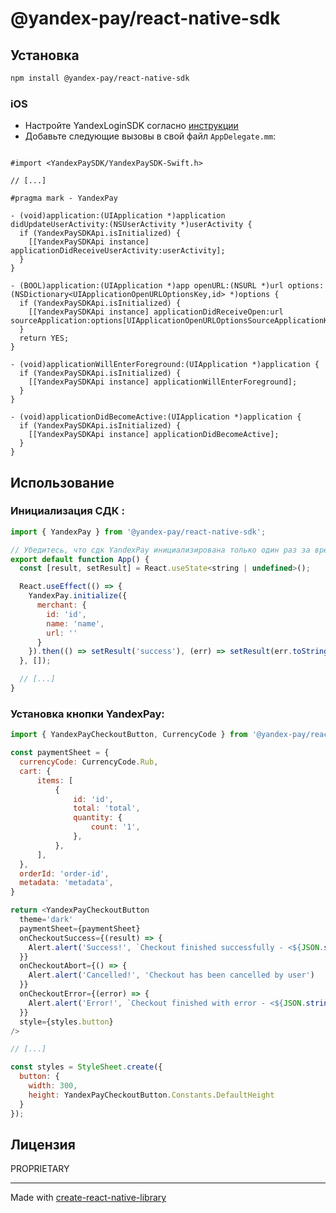 # @yandex-pay/react-native-sdk

## Установка

```sh
npm install @yandex-pay/react-native-sdk
```

### iOS

* Настройте YandexLoginSDK согласно [инструкции](https://yandex.ru/dev/mobileauthsdk/doc/sdk/concepts/ios/2.0.0/sdk-ios-install.html)
* Добавьте следующие вызовы в свой файл `AppDelegate.mm`:

```objc

#import <YandexPaySDK/YandexPaySDK-Swift.h>

// [...]

#pragma mark - YandexPay

- (void)application:(UIApplication *)application didUpdateUserActivity:(NSUserActivity *)userActivity {
  if (YandexPaySDKApi.isInitialized) {
    [[YandexPaySDKApi instance] applicationDidReceiveUserActivity:userActivity];
  }
}

- (BOOL)application:(UIApplication *)app openURL:(NSURL *)url options:(NSDictionary<UIApplicationOpenURLOptionsKey,id> *)options {
  if (YandexPaySDKApi.isInitialized) {
    [[YandexPaySDKApi instance] applicationDidReceiveOpen:url sourceApplication:options[UIApplicationOpenURLOptionsSourceApplicationKey]];
  }
  return YES;
}

- (void)applicationWillEnterForeground:(UIApplication *)application {
  if (YandexPaySDKApi.isInitialized) {
    [[YandexPaySDKApi instance] applicationWillEnterForeground];
  }
}

- (void)applicationDidBecomeActive:(UIApplication *)application {
  if (YandexPaySDKApi.isInitialized) {
    [[YandexPaySDKApi instance] applicationDidBecomeActive];
  }
}

```

## Использование

### Инициализация СДК :

```js
import { YandexPay } from '@yandex-pay/react-native-sdk';

// Убедитесь, что сдк YandexPay инициализирована только один раз за время жизни приложения
export default function App() {
  const [result, setResult] = React.useState<string | undefined>();

  React.useEffect(() => {
    YandexPay.initialize({
      merchant: {
        id: 'id',
        name: 'name',
        url: ''
      }
    }).then(() => setResult('success'), (err) => setResult(err.toString()))
  }, []);

  // [...]
}
```

### Установка кнопки YandexPay:

```js
import { YandexPayCheckoutButton, CurrencyCode } from '@yandex-pay/react-native-sdk';

const paymentSheet = {
  currencyCode: CurrencyCode.Rub,
  cart: {
      items: [
          {
              id: 'id',
              total: 'total',
              quantity: {
                  count: '1',
              },
          },
      ],
  },
  orderId: 'order-id',
  metadata: 'metadata',
}

return <YandexPayCheckoutButton
  theme='dark'
  paymentSheet={paymentSheet}
  onCheckoutSuccess={(result) => {
    Alert.alert('Success!', `Checkout finished successfully - <${JSON.stringify(result)}>`)
  }}
  onCheckoutAbort={() => {
    Alert.alert('Cancelled!', 'Checkout has been cancelled by user')
  }}
  onCheckoutError={(error) => {
    Alert.alert('Error!', `Checkout finished with error - <${JSON.stringify(error)}>`)
  }}
  style={styles.button}
/>

// [...]

const styles = StyleSheet.create({
  button: {
    width: 300,
    height: YandexPayCheckoutButton.Constants.DefaultHeight
  }
});

```

## Лицензия

PROPRIETARY

---

Made with [create-react-native-library](https://github.com/callstack/react-native-builder-bob)
